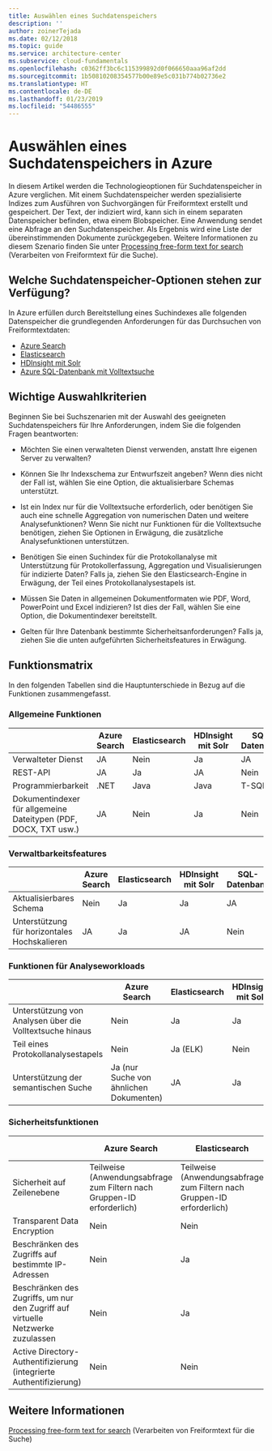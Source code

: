 ```yaml
---
title: Auswählen eines Suchdatenspeichers
description: ''
author: zoinerTejada
ms.date: 02/12/2018
ms.topic: guide
ms.service: architecture-center
ms.subservice: cloud-fundamentals
ms.openlocfilehash: c0362ff3bc6c115399892d0f066650aaa96af2dd
ms.sourcegitcommit: 1b50810208354577b00e89e5c031b774b02736e2
ms.translationtype: HT
ms.contentlocale: de-DE
ms.lasthandoff: 01/23/2019
ms.locfileid: "54486555"
---
```

# <a name="choosing-a-search-data-store-in-azure"></a>Auswählen eines Suchdatenspeichers in Azure

In diesem Artikel werden die Technologieoptionen für Suchdatenspeicher in Azure verglichen. Mit einem Suchdatenspeicher werden spezialisierte Indizes zum Ausführen von Suchvorgängen für Freiformtext erstellt und gespeichert. Der Text, der indiziert wird, kann sich in einem separaten Datenspeicher befinden, etwa einem Blobspeicher. Eine Anwendung sendet eine Abfrage an den Suchdatenspeicher. Als Ergebnis wird eine Liste der übereinstimmenden Dokumente zurückgegeben. Weitere Informationen zu diesem Szenario finden Sie unter [Processing free-form text for search](../scenarios/search.md) (Verarbeiten von Freiformtext für die Suche).

<!-- markdownlint-disable MD026 -->

## <a name="what-are-your-options-when-choosing-a-search-data-store"></a>Welche Suchdatenspeicher-Optionen stehen zur Verfügung?

<!-- markdownlint-enable MD026 -->

In Azure erfüllen durch Bereitstellung eines Suchindexes alle folgenden Datenspeicher die grundlegenden Anforderungen für das Durchsuchen von Freiformtextdaten:

- [Azure Search](/azure/search/search-what-is-azure-search)
- [Elasticsearch](https://azuremarketplace.microsoft.com/marketplace/apps/elastic.elasticsearch?tab=Overview)
- [HDInsight mit Solr](/azure/hdinsight/hdinsight-hadoop-solr-install-linux)
- [Azure SQL-Datenbank mit Volltextsuche](/sql/relational-databases/search/full-text-search)

## <a name="key-selection-criteria"></a>Wichtige Auswahlkriterien

Beginnen Sie bei Suchszenarien mit der Auswahl des geeigneten Suchdatenspeichers für Ihre Anforderungen, indem Sie die folgenden Fragen beantworten:

- Möchten Sie einen verwalteten Dienst verwenden, anstatt Ihre eigenen Server zu verwalten?

- Können Sie Ihr Indexschema zur Entwurfszeit angeben? Wenn dies nicht der Fall ist, wählen Sie eine Option, die aktualisierbare Schemas unterstützt.

- Ist ein Index nur für die Volltextsuche erforderlich, oder benötigen Sie auch eine schnelle Aggregation von numerischen Daten und weitere Analysefunktionen? Wenn Sie nicht nur Funktionen für die Volltextsuche benötigen, ziehen Sie Optionen in Erwägung, die zusätzliche Analysefunktionen unterstützen.

- Benötigen Sie einen Suchindex für die Protokollanalyse mit Unterstützung für Protokollerfassung, Aggregation und Visualisierungen für indizierte Daten? Falls ja, ziehen Sie den Elasticsearch-Engine in Erwägung, der Teil eines Protokollanalysestapels ist.

- Müssen Sie Daten in allgemeinen Dokumentformaten wie PDF, Word, PowerPoint und Excel indizieren? Ist dies der Fall, wählen Sie eine Option, die Dokumentindexer bereitstellt.

- Gelten für Ihre Datenbank bestimmte Sicherheitsanforderungen? Falls ja, ziehen Sie die unten aufgeführten Sicherheitsfeatures in Erwägung.

## <a name="capability-matrix"></a>Funktionsmatrix

In den folgenden Tabellen sind die Hauptunterschiede in Bezug auf die Funktionen zusammengefasst.

### <a name="general-capabilities"></a>Allgemeine Funktionen

| | Azure Search | Elasticsearch | HDInsight mit Solr | SQL-Datenbank |
| --- | --- | --- | --- | --- |
| Verwalteter Dienst | JA | Nein | Ja | JA |  
| REST-API | JA | Ja | JA | Nein  |
| Programmierbarkeit | .NET | Java | Java | T-SQL |
| Dokumentindexer für allgemeine Dateitypen (PDF, DOCX, TXT usw.) | JA | Nein | Ja | Nein  |

### <a name="manageability-capabilities"></a>Verwaltbarkeitsfeatures

| | Azure Search | Elasticsearch | HDInsight mit Solr | SQL-Datenbank |
| --- | --- | --- | --- | --- |
| Aktualisierbares Schema | Nein  | Ja | Ja | JA |
| Unterstützung für horizontales Hochskalieren  | JA | Ja | JA | Nein  |

### <a name="analytic-workload-capabilities"></a>Funktionen für Analyseworkloads

| | Azure Search | Elasticsearch | HDInsight mit Solr | SQL-Datenbank |
| --- | --- | --- | --- | --- |
| Unterstützung von Analysen über die Volltextsuche hinaus | Nein  | Ja | Ja | JA |
| Teil eines Protokollanalysestapels | Nein  | Ja (ELK) |  Nein  | Nein  |
| Unterstützung der semantischen Suche | Ja (nur Suche von ähnlichen Dokumenten) | JA | Ja | JA |

### <a name="security-capabilities"></a>Sicherheitsfunktionen

| | Azure Search | Elasticsearch | HDInsight mit Solr | SQL-Datenbank |
| --- | --- | --- | --- | --- |
| Sicherheit auf Zeilenebene | Teilweise (Anwendungsabfrage zum Filtern nach Gruppen-ID erforderlich) | Teilweise (Anwendungsabfrage zum Filtern nach Gruppen-ID erforderlich) | JA | JA |
| Transparent Data Encryption | Nein  | Nein  | Nein  | JA |  
| Beschränken des Zugriffs auf bestimmte IP-Adressen | Nein  | Ja | Ja | JA |
| Beschränken des Zugriffs, um nur den Zugriff auf virtuelle Netzwerke zuzulassen | Nein  | Ja | Ja | JA |  
| Active Directory-Authentifizierung (integrierte Authentifizierung) | Nein  | Nein  | Nein  | JA |

## <a name="see-also"></a>Weitere Informationen

[Processing free-form text for search](../scenarios/search.md) (Verarbeiten von Freiformtext für die Suche)
